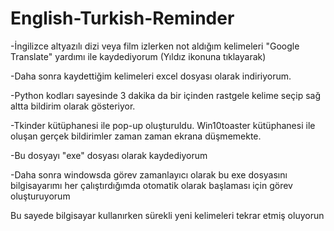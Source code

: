 # English-Turkish-Reminder


-İngilizce altyazılı dizi veya film izlerken not aldığım kelimeleri "Google Translate" yardımı ile kaydediyorum (Yıldız ikonuna tıklayarak)

-Daha sonra kaydettiğim kelimeleri excel dosyası olarak indiriyorum.

-Python kodları sayesinde 3 dakika da bir içinden rastgele kelime seçip sağ altta bildirim olarak gösteriyor. 

-Tkinder kütüphanesi ile pop-up oluşturuldu. Win10toaster kütüphanesi ile oluşan gerçek bildirimler zaman zaman ekrana düşmemekte.

-Bu dosyayı "exe" dosyası olarak kaydediyorum

-Daha sonra windowsda görev zamanlayıcı olarak bu exe dosyasını bilgisayarımı her çalıştırdığımda otomatik olarak başlaması için görev oluşturuyorum

Bu sayede bilgisayar kullanırken sürekli yeni kelimeleri tekrar etmiş oluyorun

